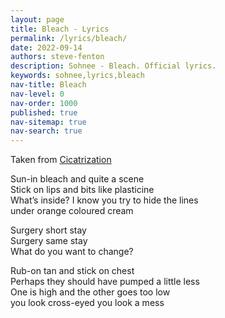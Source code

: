 ```yaml
---
layout: page
title: Bleach - Lyrics
permalink: /lyrics/bleach/
date: 2022-09-14
authors: steve-fenton
description: Sohnee - Bleach. Official lyrics.
keywords: sohnee,lyrics,bleach
nav-title: Bleach
nav-level: 0
nav-order: 1000
published: true
nav-sitemap: true
nav-search: true
---
```


Taken from [Cicatrization](/discography/cicatrization/)

Sun-in bleach and quite a scene\
Stick on lips and bits like plasticine\
What’s inside? I know you try to hide the lines\
under orange coloured cream

Surgery short stay\
Surgery same stay\
What do you want to change?

Rub-on tan and stick on chest\
Perhaps they should have pumped a little less\
One is high and the other goes too low\
you look cross-eyed you look a mess

